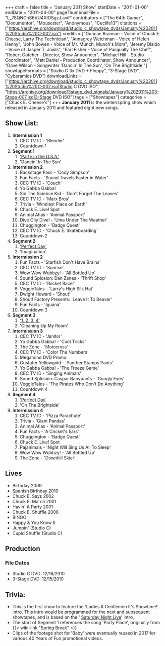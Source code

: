+++
draft = false
title = "January 2011 Show"
startDate = "2011-01-00"
endDate = "2011-04-00"
pageThumbnailFile = "L_78QNChS6VU4XIOSgzJ.avif"
contributors = ["The 64th Gamer", "Documentor", "Mousester", "Anonymous", "Ceclife13"]
citations = ["https://archive.org/download/studio_c_showtape_dvds/January%202011%20Studio%20C-002.iso"]
credits = ["Duncan Brannan - Voice of Chuck E. Cheese, Larry The Technician", "Annagrey Weichman - Voice of Helen Henny", "John Bowen - Voice of Mr. Munch, Munch's Mom", "Jeremy Blaido - Voice of Jasper T. Jowls", "Earl Fisher - Voice of Pasqually The Chef", "Robert Gotcher - Director, Show Announcer", "Michael Hill - Studio Coordinator", "Matt Daniel - Production Coordinator, Show Announcer", "Dave Wilson - Songwriter 'Dancin' In The Sun', 'On The Brightside'"]
showtapeFormats = ["Studio C 3x DVD + Floppy", "3-Stage DVD", "Cyberamics DVD"]
downloadLinks = ["https://archive.org/download/studio_c_showtape_dvds/January%202011%20Studio%20C-002.iso|Studio C DVD ISO", "https://archive.org/download/3stage_dvd_signals/January%202011%203-Stage-007.iso|3-Stage DVD ISO"]
tags = ["Showtapes"]
categories = ["Chuck E. Cheese's"]
+++
**January 2011** is the winter/spring show which released in January 2011 and featured eight new songs.

## Show List:

1.  **Intermission 1**
    1.  CEC TV ID - 'Blender'
    2.  Countdown 1
2.  **Segment 1**
    1.  ['Party in the U.S.A.'](https://en.wikipedia.org/wiki/Party_in_the_U.S.A.)
    2.  'Dancin' In The Sun'
3.  **Intermission 2**
    1.  Backstage Pass - 'Cody Simpson'
    2.  Fun Facts - 'Sound Travels Faster in Water'
    3.  CEC TV ID - 'Couch'
    4.  Yo Gabba Gabba! 
    5.  Sid The Science Kid - 'Don't Forget The Leaves'
    6.  CEC TV ID - 'Marx Bros'
    7.  Trivia - 'Windiest Place on Earth'
    8.  Chuck E. Live! Spot
    9.  Animal Atlas - 'Animal Passport'
    10.  Dive Olly Dive! - 'Uma Under The Weather'
    11. Chuggington - 'Badge Quest'
    12. CEC TV ID - 'Chuck E. Skateboarding'
    13. Countdown 2
4.  **Segment 2**
    1.  ['Perfect Day'](https://en.wikipedia.org/wiki/Legally_Blonde_(soundtrack))
    2.  'Imagination'
5.  **Intermission 2**
    1.  Fun Facts - 'Starfish Don't Have Brains'
    2.  CEC TV ID - 'Sunrise'
    3.  Wow Wow Wubbzy! - 'All Bottled Up'
    4.  Sound Splosion: Dan Zanes - 'Thrift Shop'
    5.  CEC TV ID - 'Rocket Racer'
    6.  VeggieTales - 'Larry's High Silk Hat'
    7.  Dwight Howard - 'Shout'
    8.  Shout! Factory Presents: 'Leave It To Beaver'
    9.  Fun Facts - 'Iguana'
    10.  Countdown 3
6.  **Segment 3**
    1.  ['1, 2, 3, 4'](https://en.wikipedia.org/wiki/1,_2,_3,_4_(Plain_White_T%27s_song))
    2.  'Cleaning Up My Room'
7.  **Intermission 3**
    1.  CEC TV ID - 'Janitor'
    2.  Yo Gabba Gabba! - 'Cool Tricks' 
    3.  The Zone - 'Motocross'
    4.  CEC TV ID - 'Color The Numbers'
    5.  Megamind DVD Promo
    6.  Gustafer Yellowgold - 'Panther Stamps Pants'
    7.  Yo Gabba Gabba! - 'The Freeze Game'
    8.  CEC TV ID - 'Singing Animals'
    9.  Sound Splosion: Caspar Babypants - 'Googly Eyes'
    10. VeggieTales - 'The Pirates Who Don't Do Anything'
    11. Countdown 4
8.  **Segment 4**
    1.  ['Perfect Day'](https://en.wikipedia.org/wiki/Baby_(Justin_Bieber_song))
    2.  'On The Brightside'
9.  **Intermission 4**
    1.  CEC TV ID - 'Pizza Parachute'
    2.  Trivia - 'Giant Pandas'
    3.  Animal Atlas - 'Animal Passport'
    4.  Fun Facts - 'A Cricket's Ears'
    5.  Chuggington - 'Badge Quest'
    6.  Chuck E. Live! Spot
    7.  Pajanimals - 'Night Will Sing Us All To Sleep'
    7.  Wow Wow Wubbzy! - 'All Bottled Up' 
    8.  The Zone - 'Downhill Skier'
 
## Lives

- Birthday 2009
- Spanish Birthday 2010
- Chuck E. Says 2002
- Chuck E. March 2001
- Havin' A Party 2001
- Chuck E. Shuffle 2006
- BINGO
- Happy & You Know It
- Jumpin' (Studio C)
- Cupid Shuffle (Studio C)

## Production

### File Dates

- Studio C DVD: 12/16/2010
- 3-Stage DVD: 12/15/2010

## Trivia:

- This is the first show to feature the 'Ladies & Gentlemen It's Showtime!' intro. This intro would be programmed for the next and subsequent showtapes, and is based on the ' [Saturday Night Live](https://en.wikipedia.org/wiki/Saturday_Night_Live)' intro,
- The start of Segment 1 references the song 'Party Place', originally from {{< wiki-link "Spring Break" >}}
- Clips of the footage shot for 'Baby' were eventually reused in 2017 for various 40 Years of Fun promotional videos.
